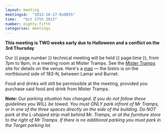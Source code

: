 ```yaml
---
layout: meeting
meetingid:  "2013-10-17-0x0055"
time:   "Oct 17th 2013"
number: eighty-fifth
categories: meetings
---
```


**This meeting is TWO weeks early due to Halloween and a conflict on the
3rd Thursday**

Our {{ page.number }} technical meeting will be held {{ page.time }}, from
7pm to 9pm, in a meeting room at Mister Tramps. See the [Mister
Tramps][TrampsWeb]
site for details on the venue. Here's a [map][TrampsMap] — the bistro is on the
northbound side of 183-N, between Lamar and Burnet.

Food and drinks will still be permissible at the meeting, provided you
purchase said food and drink from Mister Tramps.

**Note:** *Our parking situation has changed. If you do not follow
these guidelines you WILL be towed. You must ONLY park infront of Mr
Tramps, or in one of the three spaces directly on the side of the
building.
Do NOT park at the L-shaped strip mall behind Mr. Tramps, or at the
furniture store to the right of Mr Tramps. If there is no additional
parking you must park in the Target parking lot.*

[TrampsWeb]: http://mistertramps.com/
[TrampsMap]: http://maps.google.com/maps?f=q&source=s_q&hl=en&geocode=&q=mister+tramps&aq=&sll=30.395835,-97.698202&sspn=0.012678,0.018432&ie=UTF8&hq=mister+tramps&hnear=&ll=30.3616,-97.717338&spn=0.012683,0.018432&z=16&iwloc=A
